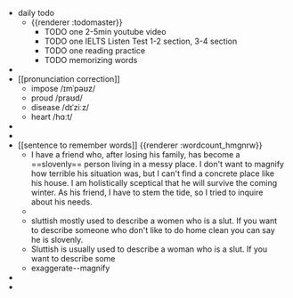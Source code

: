 - daily todo
	- {{renderer :todomaster}}
		- TODO one 2-5min youtube video
		- TODO one IELTS Listen Test 1-2 section, 3-4 section
		- TODO one reading practice
		- TODO memorizing words
-
- [[pronunciation correction]]
	- impose  /ɪmˈpəʊz/
	- proud  /praʊd/
	- disease  /dɪˈziːz/
	- heart  /hɑːt/
-
-
- [[sentence to remember words]] {{renderer :wordcount_hmgnrw}}
	- I have a friend who, after losing his family, has become a ==slovenly== person living in a messy place. I don't want to magnify how terrible his situation was, but I can't find a concrete place like his house. I am holistically sceptical that he will survive the coming winter. As his friend, I have to stem the tide, so I tried to inquire about his needs.
	-
	- sluttish mostly used to describe a women who is a slut. If you want to describe someone who don't like to do home clean you can say he is slovenly.
	- Sluttish is usually used to describe a woman who is a slut. If you want to describe some
	- exaggerate--magnify
-
-